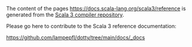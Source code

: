 The content of the pages https://docs.scala-lang.org/scala3/reference is 
generated from the [Scala 3 compiler repository](https://github.com/lampepfl/dotty).

Please go here to contribute to the Scala 3 reference documentation:

https://github.com/lampepfl/dotty/tree/main/docs/_docs

